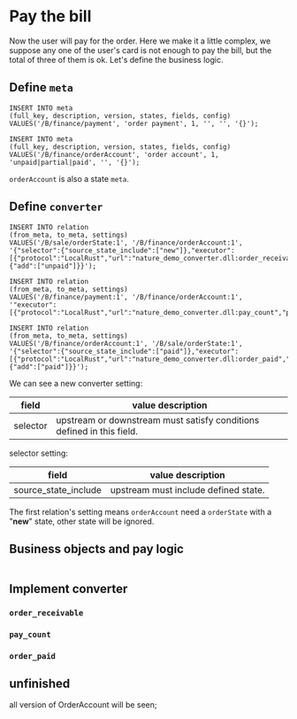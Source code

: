 # Pay the bill

Now the user will pay for the order.  Here we make it a little complex,  we suppose any one of the user's card is not enough to pay the bill, but the total of three of them is ok. Let's define the business logic.

 ## Define `meta`

```sqlite
INSERT INTO meta
(full_key, description, version, states, fields, config)
VALUES('/B/finance/payment', 'order payment', 1, '', '', '{}');

INSERT INTO meta
(full_key, description, version, states, fields, config)
VALUES('/B/finance/orderAccount', 'order account', 1, 'unpaid|partial|paid', '', '{}');
```

`orderAccount` is also a state `meta`.

## Define `converter`

```sqlite
INSERT INTO relation
(from_meta, to_meta, settings)
VALUES('/B/sale/orderState:1', '/B/finance/orderAccount:1', '{"selector":{"source_state_include":["new"]},"executor":[{"protocol":"LocalRust","url":"nature_demo_converter.dll:order_receivable","proportion":1}],"use_upstream_id":true,"target_states":{"add":["unpaid"]}}');

INSERT INTO relation
(from_meta, to_meta, settings)
VALUES('/B/finance/payment:1', '/B/finance/orderAccount:1', '"executor":[{"protocol":"LocalRust","url":"nature_demo_converter.dll:pay_count","proportion":1}]');

INSERT INTO relation
(from_meta, to_meta, settings)
VALUES('/B/finance/orderAccount:1', '/B/sale/orderState:1', '{"selector":{"source_state_include":["paid"]},"executor":[{"protocol":"LocalRust","url":"nature_demo_converter.dll:order_paid","proportion":1}],"use_upstream_id":true,"target_states":{"add":["paid"]}}');
```

We can see a new converter setting: 

| field    | value description                                            |
| -------- | ------------------------------------------------------------ |
| selector | upstream or downstream must satisfy conditions defined in this field. |

selector setting:


| field                | value description                    |
| -------------------- | ------------------------------------ |
| source_state_include | upstream must include defined state. |

The first relation's setting means `orderAccount` need a `orderState` with a "**new**" state, other state will be ignored.

## Business objects and pay logic

```

```



## Implement converter

### `order_receivable` 

### `pay_count`

### `order_paid` 



## unfinished

all version of OrderAccount will be seen;


